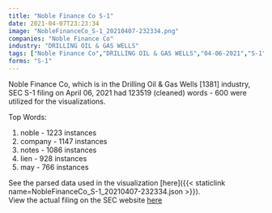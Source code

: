 ```yaml
---
title: "Noble Finance Co S-1"
date: 2021-04-07T23:23:34
image: "NobleFinanceCo_S-1_20210407-232334.png"
companies: "Noble Finance Co"
industry: "DRILLING OIL & GAS WELLS"
tags: ["Noble Finance Co","DRILLING OIL & GAS WELLS","04-06-2021","S-1"]
forms: "S-1"
---
```

Noble Finance Co, which is in the Drilling Oil & Gas Wells [1381] industry, SEC S-1 filing on April 06, 2021 had 123519 (cleaned) words - 600 were utilized for the visualizations.

Top Words:
1. noble - 1223 instances
2. company - 1147 instances
3. notes - 1086 instances
4. lien - 928 instances
5. may - 766 instances


See the parsed data used in the visualization [here]({{< staticlink name=NobleFinanceCo_S-1_20210407-232334.json >}}).  
View the actual filing on the SEC website [here](https://www.sec.gov/Archives/edgar/data/1854998/0001193125-21-107720.txt)